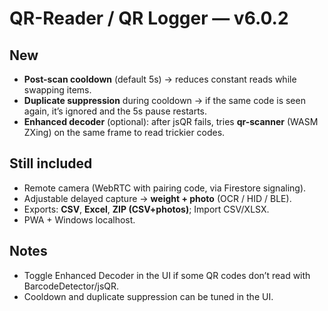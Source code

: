 # QR-Reader / QR Logger — v6.0.2

## New
- **Post-scan cooldown** (default 5s) → reduces constant reads while swapping items.
- **Duplicate suppression** during cooldown → if the same code is seen again, it’s ignored and the 5s pause restarts.
- **Enhanced decoder** (optional): after jsQR fails, tries **qr-scanner** (WASM ZXing) on the same frame to read trickier codes.

## Still included
- Remote camera (WebRTC with pairing code, via Firestore signaling).
- Adjustable delayed capture → **weight + photo** (OCR / HID / BLE).
- Exports: **CSV**, **Excel**, **ZIP (CSV+photos)**; Import CSV/XLSX.
- PWA + Windows localhost.

## Notes
- Toggle Enhanced Decoder in the UI if some QR codes don’t read with BarcodeDetector/jsQR.
- Cooldown and duplicate suppression can be tuned in the UI.
